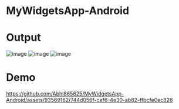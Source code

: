 # MyWidgetsApp-Android


# Output
![image](https://github.com/Abhi865625/MyWidgetsApp-Android/assets/93569162/a7fe363a-5fc7-4c08-9943-5c6091d01cfe)  ![image](https://github.com/Abhi865625/MyWidgetsApp-Android/assets/93569162/3492e89b-1080-4d00-b4f5-b95ad818f8d0)  ![image](https://github.com/Abhi865625/MyWidgetsApp-Android/assets/93569162/09bfc54e-059d-4412-893b-39b4eea383e9)


# Demo
https://github.com/Abhi865625/MyWidgetsApp-Android/assets/93569162/744d056f-cef6-4e30-ab82-ffbcfe0ec826






